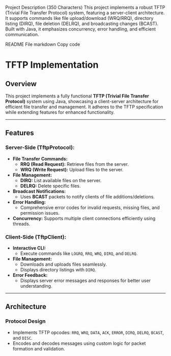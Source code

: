 
Project Description (350 Characters)
This project implements a robust TFTP (Trivial File Transfer Protocol) system, featuring a server-client architecture. It supports commands like file upload/download (WRQ/RRQ), directory listing (DIRQ), file deletion (DELRQ), and broadcasting changes (BCAST). Built with Java, it emphasizes concurrency, error handling, and efficient communication.

README File
markdown
Copy code
# **TFTP Implementation**

## **Overview**
This project implements a fully functional **TFTP (Trivial File Transfer Protocol)** system using Java, showcasing a client-server architecture for efficient file transfer and management. It adheres to the TFTP specification while extending features for enhanced functionality.

---

## **Features**

### **Server-Side (TftpProtocol):**
- **File Transfer Commands:**
  - **RRQ (Read Request):** Retrieve files from the server.
  - **WRQ (Write Request):** Upload files to the server.
- **File Management:**
  - **DIRQ:** List available files on the server.
  - **DELRQ:** Delete specific files.
- **Broadcast Notifications:**
  - Uses **BCAST** packets to notify clients of file additions/deletions.
- **Error Handling:**
  - Comprehensive error codes for invalid requests, missing files, and permission issues.
- **Concurrency:** Supports multiple client connections efficiently using threads.

### **Client-Side (TftpClient):**
- **Interactive CLI:**
  - Execute commands like `LOGRQ`, `RRQ`, `WRQ`, `DIRQ`, and `DELRQ`.
- **File Management:**
  - Downloads and uploads files seamlessly.
  - Displays directory listings with `DIRQ`.
- **Error Feedback:**
  - Displays server error messages and responses for better user understanding.

---

## **Architecture**

### **Protocol Design**
- Implements TFTP opcodes: `RRQ`, `WRQ`, `DATA`, `ACK`, `ERROR`, `DIRQ`, `DELRQ`, `BCAST`, and `DISC`.
- Encodes and decodes messages using custom logic for packet formation and validation.
